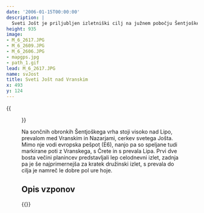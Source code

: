 ```yaml
---
date: '2006-01-15T00:00:00'
description: |
  Sveti Jošt je priljubljen izletniški cilj na južnem pobočju Šentjoškega vrha (1077 m), najvišjega vrha Dobrovelj.
height: 935
image:
- M_6_2617.JPG
- M_6_2609.JPG
- M_6_2606.JPG
- mapgps.jpg
- path_1.gif
lead: M_6_2617.JPG
name: svJost
title: Sveti Jošt nad Vranskim
x: 493
y: 124
---
```

{{<figure src="M_6_2617.JPG">}}

Na sončnih obronkih Šentjoškega vrha stoji visoko nad Lipo, prevalom med Vranskim in Nazarjami, cerkev svetega Jošta. Mimo nje vodi evropska pešpot (E6), nanjo pa so speljane tudi markirane poti z Vranskega, s Črete in s prevala Lipa. Prvi dve bosta večini planincev predstavljali lep celodnevni izlet, zadnja pa je še najprimernejša za kratek družinski izlet, s prevala do cilja je namreč le dobre pol ure hoje.

## Opis vzponov

{{<multipath-hike-list>}} 
